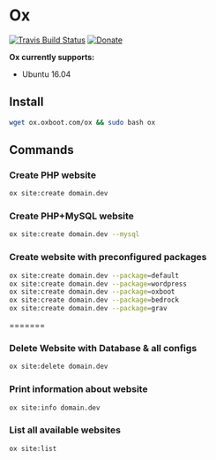 # Ox 
[![Travis Build Status](https://travis-ci.org/oxboot/ox.svg)](https://travis-ci.org/EasyEngine/easyengine) [![Donate](https://img.shields.io/badge/Donate-PayPal-green.svg)](https://www.paypal.com/cgi-bin/webscr?cmd=_s-xclick&hosted_button_id=2VATG7M5GNZ6Q)

**Ox currently supports:**
- Ubuntu 16.04
## Install
```bash
wget ox.oxboot.com/ox && sudo bash ox
```
## Commands
### Create PHP website
```bash
ox site:create domain.dev
```
### Create PHP+MySQL website
```bash
ox site:create domain.dev --mysql
```
### Create website with preconfigured packages
```bash
ox site:create domain.dev --package=default
ox site:create domain.dev --package=wordpress
ox site:create domain.dev --package=oxboot
ox site:create domain.dev --package=bedrock
ox site:create domain.dev --package=grav
```

=======
### Delete Website with Database & all configs
```bash
ox site:delete domain.dev
```
### Print information about website
```bash
ox site:info domain.dev
```
### List all available websites
```bash
ox site:list
```
